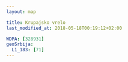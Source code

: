 ```yaml
---
layout: map

title: Krupajsko vrelo
last_modified_at: 2018-05-18T00:19:12+02:00

WDPA: [328931]
geoSrbija:
  L1_183: [71]
---
```


